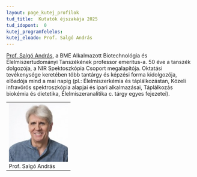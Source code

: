 ```yaml
---
layout: page_kutej_profilok
tud_title:  Kutatók éjszakája 2025
tud_idopont:  0
kutej_programfelelos:
kutej_eloado: Prof. Salgó András
---
```


[Prof. Salgó András](https://tudatosvasarlo.hu/infravoros-hullamokkal-a-jobb-minosegu-elelmiszerekert/), a BME Alkalmazott Biotechnológia és Élelmiszertudományi Tanszékének professor emeritus-a. 50 éve a tanszék dolgozója, a NIR Spektoszkópia Csoport megalapítója. Oktatási tevékenysége keretében több tantárgy és képzési forma kidolgozója, előadója mind a mai napig (pl.: Élelmiszerkémia és táplálkozástan, Közeli infravörös spektroszkópia alapjai és ipari alkalmazásai, Táplálkozás biokémia és dietetika, Élelmiszeranalitika c. tárgy egyes fejezetei). 


<table class="picture">
<tr>
<td>

<div class="gallery">
    <img src="images/salgo_andras.jpg" max-width="250" max-height="200">
  <div class="desc">Prof. Salgó András</div>
</div>

</td>
</tr>
</table>
